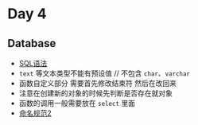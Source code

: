 # Day 4

## Database
 - [SQL语法](http://www.w3school.com.cn/sql/index.asp)
 - `text` 等文本类型不能有预设值 // 不包含 `char`、`varchar`
 - 函数自定义部分 需要首先修改结束符 然后在改回来
 - 注意在创建新的对象的时候先判断是否存在就对象
 - 函数的调用一般需要放在 `select` 里面
 - [命名规范2](https://my.oschina.net/dongzerun/blog/289664)
